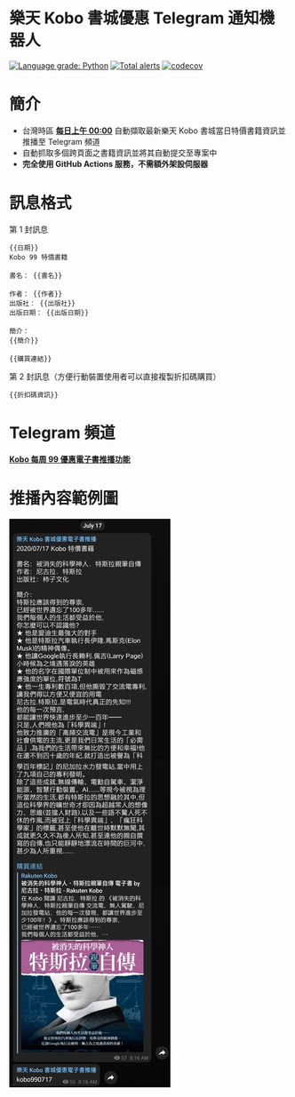 # 樂天 Kobo 書城優惠 Telegram 通知機器人

[![Language grade: Python](https://img.shields.io/lgtm/grade/python/g/ClarkChiu/kobo_99_notifier.svg?logo=lgtm&logoWidth=18)](https://lgtm.com/projects/g/ClarkChiu/kobo_99_notifier/context:python)
[![Total alerts](https://img.shields.io/lgtm/alerts/g/ClarkChiu/kobo_99_notifier.svg?logo=lgtm&logoWidth=18)](https://lgtm.com/projects/g/ClarkChiu/kobo_99_notifier/alerts/)
[![codecov](https://codecov.io/gh/ClarkChiu/kobo_99_notifier/branch/master/graph/badge.svg)](https://codecov.io/gh/ClarkChiu/kobo_99_notifier)

# 簡介

- 台灣時區 <u>**每日上午 00:00**</u> 自動擷取最新樂天 Kobo 書城當日特價書籍資訊並推播至 Telegram 頻道
- 自動抓取多個跨頁面之書籍資訊並將其自動提交至專案中
- **完全使用 GitHub Actions 服務，不需額外架設伺服器**



# 訊息格式

第 1 封訊息
```
{{日期}}
Kobo 99 特價書籍

書名： {{書名}}

作者： {{作者}}
出版社： {{出版社}}
出版日期： {{出版日期}}

簡介：
{{簡介}}

{{購買連結}}
```

第 2 封訊息（方便行動裝置使用者可以直接複製折扣碼購買）
```
{{折扣碼資訊}}
```



# Telegram 頻道

[**Kobo 每周 99 優惠電子書推播功能**](https://t.me/kobo_99_notifier)



# 推播內容範例圖

![Telegram 推播內容截圖](images/screenshot.jpg)
